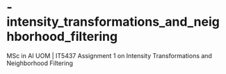 # -intensity_transformations_and_neighborhood_filtering
MSc in AI UOM | IT5437 Assignment 1 on Intensity Transformations and Neighborhood  Filtering
